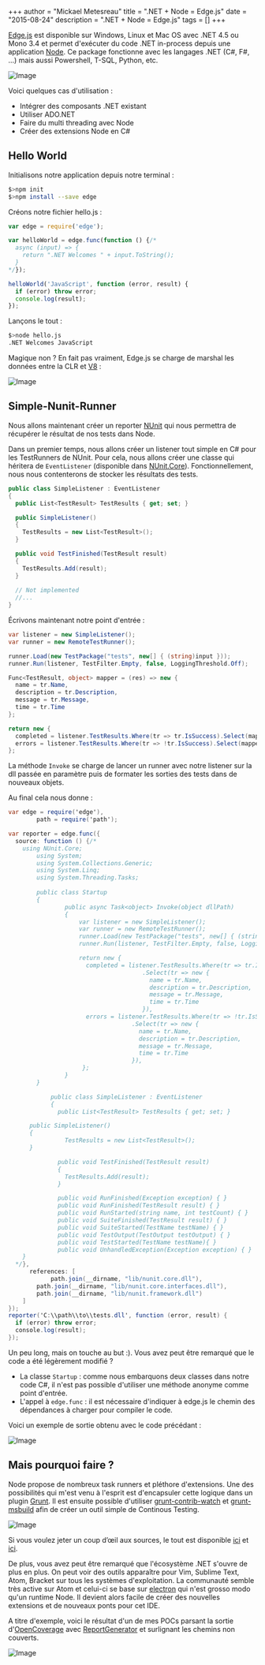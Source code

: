 +++
author = "Mickael Metesreau"
title = ".NET + Node = Edge.js"
date = "2015-08-24"
description = ".NET + Node = Edge.js"
tags = []
+++

[Edge.js](http://tjanczuk.github.io/edge/) est disponible sur Windows, Linux et Mac OS avec .NET 4.5 ou Mono 3.4 et permet d'exécuter du code .NET in-process depuis une application [Node](https://nodejs.org/). Ce package fonctionne avec les langages .NET (C#, F#, ...) mais aussi Powershell, T-SQL, Python, etc.

![Image](/images/posts/edgejs/dotnetnodebridge.png)

Voici quelques cas d'utilisation :

- Intégrer des composants .NET existant
- Utiliser ADO.NET
- Faire du multi threading avec Node
- Créer des extensions Node en C# 

## Hello World

Initialisons notre application depuis notre terminal :

``` bash
$>npm init
$>npm install --save edge
```

Créons notre fichier hello.js :

``` javascript
var edge = require('edge');

var helloWorld = edge.func(function () {/*
  async (input) => { 
    return ".NET Welcomes " + input.ToString(); 
  }
*/});

helloWorld('JavaScript', function (error, result) {
  if (error) throw error;
  console.log(result);
});
```

Lançons le tout :

``` bash
$>node hello.js
.NET Welcomes JavaScript
```

Magique non ? En fait pas vraiment, Edge.js se charge de marshal les données entre la CLR et [V8](https://en.wikipedia.org/wiki/V8_(JavaScript_engine)) : 

![Image](/images/posts/edgejs/interop.png)

## Simple-Nunit-Runner

Nous allons maintenant créer un reporter [NUnit](http://www.nunit.org/) qui nous permettra de récupérer le résultat de nos tests dans Node.

Dans un premier temps, nous allons créer un listener tout simple en C# pour les TestRunners de NUnit. Pour cela, nous allons créer une classe qui héritera de ```EventListener``` (disponible dans [NUnit.Core](https://www.nuget.org/packages/NUnit.Core/)). Fonctionnellement, nous nous contenterons de stocker les résultats des tests.

``` csharp
public class SimpleListener : EventListener
{
  public List<TestResult> TestResults { get; set; }

  public SimpleListener()
  {
    TestResults = new List<TestResult>();
  }

  public void TestFinished(TestResult result)
  {
    TestResults.Add(result);
  }
  
  // Not implemented
  //...
}
```

Écrivons maintenant notre point d'entrée :

``` csharp
var listener = new SimpleListener();
var runner = new RemoteTestRunner();

runner.Load(new TestPackage("tests", new[] { (string)input }));
runner.Run(listener, TestFilter.Empty, false, LoggingThreshold.Off);

Func<TestResult, object> mapper = (res) => new {
  name = tr.Name,
  description = tr.Description,
  message = tr.Message,
  time = tr.Time
};

return new {
  completed = listener.TestResults.Where(tr => tr.IsSuccess).Select(mapper),
  errors = listener.TestResults.Where(tr => !tr.IsSuccess).Select(mapper)
};
``` 

La méthode ```Invoke``` se charge de lancer un runner avec notre listener sur la dll passée en paramètre puis de formater les sorties des tests dans de nouveaux objets.

Au final cela nous donne :

``` csharp
var edge = require('edge'),
	    path = require('path');

var reporter = edge.func({
  source: function () {/*
    using NUnit.Core;
	    using System;
	    using System.Collections.Generic;
	    using System.Linq;
	    using System.Threading.Tasks;
	    
	    public class Startup
	    {
      			public async Task<object> Invoke(object dllPath)
      			{
			        var listener = new SimpleListener();
			        var runner = new RemoteTestRunner();
			        runner.Load(new TestPackage("tests", new[] { (string)dllPath }));
			        runner.Run(listener, TestFilter.Empty, false, LoggingThreshold.Off);

			        return new {
			          completed = listener.TestResults.Where(tr => tr.IsSuccess)
			                          .Select(tr => new {
			                            name = tr.Name,
			                            description = tr.Description,
			                            message = tr.Message,
			                            time = tr.Time
			                          }),
			          errors = listener.TestResults.Where(tr => !tr.IsSuccess)
			                       .Select(tr => new {
			                         name = tr.Name,
			                         description = tr.Description,
			                         message = tr.Message,
			                         time = tr.Time
			                       }),
			         };
      			}
	    }

		    public class SimpleListener : EventListener
    		{
		      public List<TestResult> TestResults { get; set; }

      public SimpleListener()
      {
		        TestResults = new List<TestResult>();
      }

		      public void TestFinished(TestResult result)
		      {
		        TestResults.Add(result);
		      }

		      public void RunFinished(Exception exception) { }
		      public void RunFinished(TestResult result) { }
		      public void RunStarted(string name, int testCount) { }
		      public void SuiteFinished(TestResult result) { }
		      public void SuiteStarted(TestName testName) { }
		      public void TestOutput(TestOutput testOutput) { }
		      public void TestStarted(TestName testName){ }
		      public void UnhandledException(Exception exception) { }
    }
  */},
	  references: [
		    path.join(__dirname, "lib/nunit.core.dll"),
	    path.join(__dirname, "lib/nunit.core.interfaces.dll"),
	    path.join(__dirname, "lib/nunit.framework.dll")
  	]
});
reporter('C:\\path\\to\\tests.dll', function (error, result) {
  if (error) throw error;
  console.log(result);
});
```

Un peu long, mais on touche au but :). Vous avez peut être remarqué que le code a été légèrement modifié ? 

- La classe ```Startup``` : comme nous embarquons deux classes dans notre code C#, il n'est pas possible d'utiliser une méthode anonyme comme point d'entrée.
- L'appel à ```edge.func``` : il est nécessaire d'indiquer à edge.js le chemin des dépendances à charger pour compiler le code. 

Voici un exemple de sortie obtenu avec le code précédant :

![Image](/images/posts/edgejs/capture.png)

## Mais pourquoi faire ?

Node propose de nombreux task runners et pléthore d'extensions. Une des possibilités qui m'est venu à l'esprit est d'encapsuler cette logique dans un plugin [Grunt](http://gruntjs.com/). Il est ensuite possible d'utiliser [grunt-contrib-watch](https://www.npmjs.com/package/grunt-contrib-watch) et [grunt-msbuild](https://www.npmjs.com/package/grunt-msbuild) afin de créer un outil simple de Continous Testing.

![Image](/images/posts/edgejs/687474703a2f2f63646e2e676f6561742e66722f696d672f6772756e746e756e6974636c692e706e67.png)

Si vous voulez jeter un coup d’œil aux sources, le tout est disponible [ici](https://github.com/mmetesreau/grunt-simple-nunit-runner) et [ici](https://github.com/mmetesreau/sample-grunt-simple-nunit-runner).

De plus, vous avez peut être remarqué que l'écosystème .NET s'ouvre de plus en plus. On peut voir des outils apparaître pour Vim, Sublime Text, Atom, Bracket sur tous les systèmes d'exploitation. La communauté semble très active sur Atom et celui-ci se base sur [electron](https://github.com/atom/electron) qui n'est grosso modo qu'un runtime Node. Il devient alors facile de créer des nouvelles extensions et de nouveaux ponts pour cet IDE. 

A titre d'exemple, voici le résultat d'un de mes POCs parsant la sortie d'[OpenCoverage](https://github.com/OpenCover/opencover) avec [ReportGenerator](https://github.com/danielpalme/ReportGenerator) et surlignant les chemins non couverts.

![Image](/images/posts/edgejs/capture.gif)
